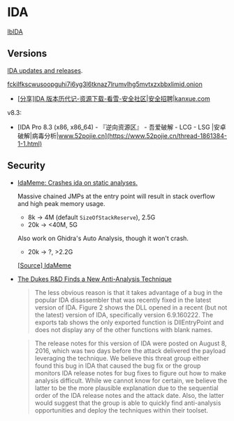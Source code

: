 # IDA
[IbIDA](https://github.com/Chaoses-Ib/BinaryAnalysis)

## Versions
[IDA updates and releases](https://hex-rays.com/products/ida/news/).

[fckilfkscwusoopguhi7i6yg3l6tknaz7lrumvlhg5mvtxzxbbxlimid.onion](http://fckilfkscwusoopguhi7i6yg3l6tknaz7lrumvlhg5mvtxzxbbxlimid.onion/)
- [\[分享\]IDA 版本历代记-资源下载-看雪-安全社区|安全招聘|kanxue.com](https://bbs.kanxue.com/thread-277984.htm)

v8.3:
- [IDA Pro 8.3 (x86, x86\_64) - 『逆向资源区』 - 吾爱破解 - LCG - LSG |安卓破解|病毒分析|www.52pojie.cn](https://www.52pojie.cn/thread-1861384-1-1.html)

## Security
- [IdaMeme: Crashes ida on static analyses.](https://github.com/Azvanzed/IdaMeme)

  Massive chained JMPs at the entry point will result in stack overflow and high peak memory usage.
  - 8k → 4M (default `SizeOfStackReserve`), 2.5G
  - 20k → <40M, 5G

  Also work on Ghidra's Auto Analysis, though it won't crash.
  - 20k → ?, >2.2G

  [\[Source\] IdaMeme](https://www.unknowncheats.me/forum/anti-cheat-bypass/578797-idameme.html)

- [The Dukes R&D Finds a New Anti-Analysis Technique](https://unit42.paloaltonetworks.com/unit42-the-dukes-rd-finds-a-new-anti-analysis-technique/)

  > The less obvious reason is that it takes advantage of a bug in the popular IDA disassembler that was recently fixed in the latest version of IDA. Figure 2 shows the DLL opened in a recent (but not the latest) version of IDA, specifically version 6.9.160222. The exports tab shows the only exported function is DllEntryPoint and does not display any of the other functions with blank names.

  > The release notes for this version of IDA were posted on August 8, 2016, which was two days before the attack delivered the payload leveraging the technique. We believe this threat group either found this bug in IDA that caused the bug fix or the group monitors IDA release notes for bug fixes to figure out how to make analysis difficult. While we cannot know for certain, we believe the latter to be the more plausible explanation due to the sequential order of the IDA release notes and the attack date. Also, the latter would suggest that the group is able to quickly find anti-analysis opportunities and deploy the techniques within their toolset.